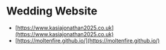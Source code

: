 # Wedding Website

- [https://www.kasiajonathan2025.co.uk](https://www.kasiajonathan2025.co.uk)
- [https://moltenfire.github.io/](https://moltenfire.github.io/)
